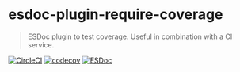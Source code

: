 # esdoc-plugin-require-coverage

> ESDoc plugin to test coverage. Useful in combination with a CI service.

[![CircleCI](https://circleci.com/gh/ls-age/esdoc-plugin-require-coverage.svg?style=shield)](https://circleci.com/gh/ls-age/esdoc-plugin-require-coverage)
[![codecov](https://codecov.io/gh/ls-age/esdoc-plugin-require-coverage/branch/master/graph/badge.svg)](https://codecov.io/gh/ls-age/esdoc-plugin-require-coverage)
[![ESDoc](https://doc.esdoc.org/github.com/ls-age/esdoc-plugin-require-coverage/badge.svg)](https://doc.esdoc.org/github.com/ls-age/esdoc-plugin-require-coverage/)
